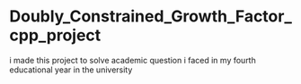 # Doubly_Constrained_Growth_Factor_cpp_project
i made this project to solve academic question i faced in my  fourth educational year in the university 
